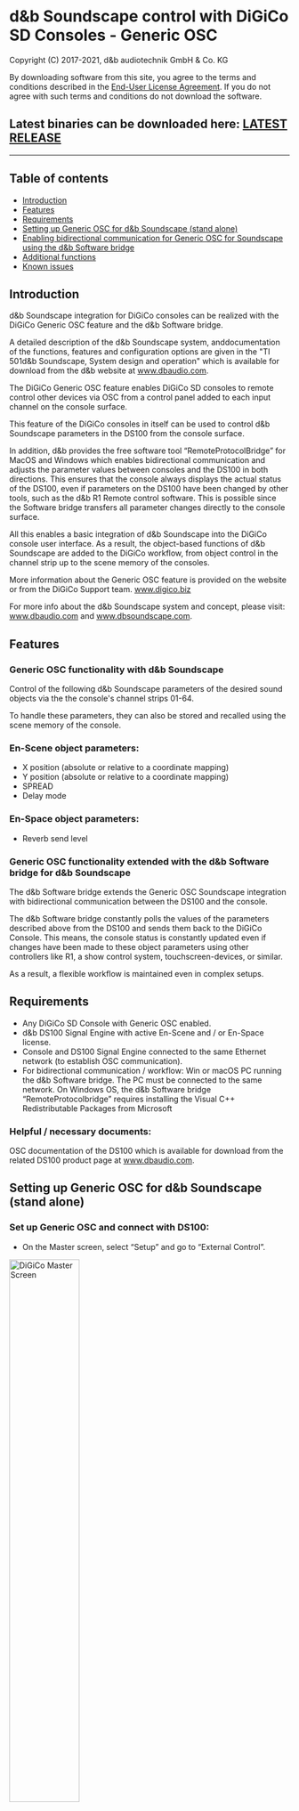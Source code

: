 # d&b Soundscape control with DiGiCo SD Consoles - Generic OSC 

Copyright (C) 2017-2021, d&b audiotechnik GmbH & Co. KG

By downloading software from this site, you agree to the terms and conditions described in the [End-User License Agreement](EULA.md). If you do not agree with such terms and conditions do not download the software.

## Latest binaries can be downloaded here: [LATEST RELEASE](../../releases/latest)

---

<a name="toc" />

## Table of contents

* [Introduction](#introduction)
* [Features](#features)
* [Requirements](#requirements)
* [Setting up Generic OSC for d&b Soundscape (stand alone)](#setupDigico)
* [Enabling bidirectional communication for Generic OSC for Soundscape using the d&b Software bridge](#setupDigicoWithPollingBridge)
* [Additional functions](#additionalFunctions)
* [Known issues](#knownIssues)


<a name="introduction" />

## Introduction

d&b Soundscape integration for DiGiCo consoles can be realized with the DiGiCo Generic OSC feature and the d&b Software bridge.

A detailed description of the d&b Soundscape system, anddocumentation of the functions, features and configuration options are given in the "TI 501d&b Soundscape, System design and operation" which is available for download from the d&b website at www.dbaudio.com.

The DiGiCo Generic OSC feature enables DiGiCo SD consoles to remote control other devices via OSC from a control panel added to each input channel on the console surface.

This feature of the DiGiCo consoles in itself can be used to control d&b Soundscape parameters in the DS100 from the console surface.

In addition, d&b provides the free software tool “RemoteProtocolBridge” for MacOS and Windows which enables bidirectional communication and adjusts the parameter values between consoles and the DS100 in both directions. This ensures that the console always displays the actual status of the DS100, even if parameters on the DS100 have been changed by other tools, such as the d&b R1 Remote control software. This is possible since the Software bridge transfers all parameter changes directly to the console surface.

All this enables a basic integration of d&b Soundscape into the DiGiCo console user interface. As a result, the object-based functions of d&b Soundscape are added to the DiGiCo workflow, from object control in the channel strip up to the scene memory of the consoles.

More information about the Generic OSC feature is provided on the website or from the DiGiCo Support team. www.digico.biz

For more info about the d&b Soundscape system and concept, please visit:
www.dbaudio.com and www.dbsoundscape.com.


<a name="features" />

## Features 

### Generic OSC functionality with d&b Soundscape
Control of the following d&b Soundscape parameters of the desired sound objects via the the console's channel strips 01-64.

To handle these parameters, they can also be stored and recalled using the scene memory of the console.

### En-Scene object parameters:
* X position (absolute or relative to a coordinate mapping)
* Y position (absolute or relative to a coordinate mapping)
* SPREAD
* Delay mode

### En-Space object parameters:
* Reverb send level

### Generic OSC functionality extended with the d&b Software bridge for d&b Soundscape
The d&b Software bridge extends the Generic OSC Soundscape integration with bidirectional communication between the DS100 and the console.

The d&b Software bridge constantly polls the values of the parameters described above from the DS100 and sends them back to the DiGiCo Console. This means, the console status is constantly updated even if changes have been made to these object parameters using other controllers like R1, a show control system, touchscreen-devices, or similar.

As a result, a flexible workflow is maintained even in complex setups.


<a name="requirements" />

## Requirements

* Any DiGiCo SD Console with Generic OSC enabled.
* d&b DS100 Signal Engine with active En-Scene and / or En-Space license.
* Console and DS100 Signal Engine connected to the same Ethernet network (to establish OSC communication).
* For bidirectional communication / workflow: Win or macOS PC running the d&b Software bridge. The PC must be connected to the same network. On Windows OS, the d&b Software bridge “RemoteProtocolbridge” requires installing the Visual C++ Redistributable Packages from Microsoft

### Helpful / necessary documents: 
OSC documentation of the DS100 which is available for download from the related DS100 product page at www.dbaudio.com.


<a name="setupDigico" />

## Setting up Generic OSC for d&b Soundscape (stand alone)

### Set up Generic OSC and connect with DS100:
* On the Master screen, select “Setup” and go to “External Control”.

<img src="Resources/Documentation/Images/01.PNG" alt="DiGiCo Master Screen" width="50%">

### Switch on Generic OSC and select the correct mode for d&b Soundscape control
* Switch Enable External Control to “YES”.
* Switch Input Channel Controllers to “OSC-generic”.
* Switch on “Suppress OSC retransmit” to not have the Console reply to every incoming OSC message 
* Switch on “Recall with session” if loading a session shall trigger sending all parameters as OSC messages initially

<img src="Resources/Documentation/Images/02.PNG" alt="DiGiCo External Control" width="50%">

### Enter the parameters to establish the connection with the DS100:
Ensure the DS100 is connected to the same Ethernet network as your Console and their IP addresses and subnet masks are compatible.
Tap the “add device” button and select “other OSC” from the drop-down list. Enter the values to establish the connection: 
* Enter a name of your choice.
* Enter the IP address of the DS100. The IP address of the DS100 can be obtained from the «Info» tab in the «Device» view in R1 V3.
* Enter the Send port (this is the listening port of the DS100 = 50010).
* Enter the Receive port (this is the port that the DS100 replies to = 50011).
* Press the “OK”/ return key.
* Click the red cross in the Enabled column to the right of your entries (a green check mark will appear instead).

 <img src="Resources/Documentation/Images/03.PNG" alt="DiGiCo External Control Detail" width="30%">

### Assign the OSC commands to the rotaries and switches of the External Control window according to how they should control the d&b Soundscape parameters:
* Click the ”Costumise” button to display an assignment list for 8 rotaries.
* Assign the parameters of En-Scene and En-Space to the rotaries by entering the OSC commands and values in the OSC column.

<img src="Resources/Documentation/Images/04.PNG" alt="DiGiCo OSC Cmd Assign" width="30%">

The above entries result in the following assignment in the External Control window:

<img src="Resources/Documentation/Images/05.PNG" alt="DiGiCo External Control Assign" width="40%">

### Comments:
**Asterix sign:** the /* at the end of the OSC string is replaced by the channel number and refers to the DS100 input channel with the same number. Referring to a channel number which is different from the console’s input channel is not possible (console channel 1 always controls DS100 input channel 1 and console channel 2 controls DS100 input channel 2, etc...).

**Positioning:** It seems useful to use coordinate mapping. The positioning is mapped to one of the areas created in ArrayCalc and configured in R1. The digit before /* defines the targeted area. The value can be 1-4 according to which of the 4 positioning areas/coordinate mappings is targeted. Referring to different positioning areas for a single input channel is not possible.

**DelayMode:** The three available delay modes of En-Scene correspond to the integer values 0-2. Generic OSC sends float values but these can be interpreted by the DS100 and translated accordingly.

It is also possible to control other DS100 parameters with GenericOSC. In this document, we have restricted ourselves to the relevant Soundscape object parameters. 
The OSC strings for the control of further parameters can be found in the OSC documentation of the DS100.

### Enabling the External Control window for a channel strip of the console:
#### Channel surface:
* Open the Channel Out window by clicking the bottom section of the channel strip.
* Switch on External Control and click View.

<img src="Resources/Documentation/Images/06.PNG" alt="DiGiCo Channelstrip ext ctl enable" width="50%">

#### External Control window:
When the External Control window is displayed, the parameters can be changed using the hardware encoders.

<img src="Resources/Documentation/Images/07.PNG" alt="DiGiCo Channelstrip ext ctl enable" width="50%">


<a name="setupDigicoWithPollingBridge" />

## Enabling bidirectional communication for Generic OSC for Soundscape using the d&b Software bridge:

### General:
The OSC protocol does not provide a function that automatically updates the parameter values of an external controller if they have been changed in the controlled device (e.g. by a third device).

For this kind of bidirectional communication, the controlling OSC device would have to query and update the parameter values actively and continuously (polling function via OSC). Unfortunately, polling is not possible with DiGiCo Generic OSC.

In order to allow bidirectional communication between DiGiCo consoles and the DS100, a software bridge enabling this functionality for the Soundscape object parameters is provided by d&b.

This provides a workflow in which d&b Soundscape can be operated by a console, the R1 Remote control software and other controllers simultaneously. And the console always "knows" and displays the current parameter state of the DS100.

### Different data-flow for bidirectional communication with the Software bridge:
When using the Software bridge for bidirectional communication with the console, the latter does not "speak" directly to the DS100, but to the PC running the Software bridge.

The Software bridge passes the communication from the console on to the DS100 and constantly queries the parameters in the DS100 and sends them to the console.

### Parameters to establish the connection of the Console with the Software bridge
Ensure the Console, the PC running the Software bridge and the DS100 are connected to the same Ethernet network and their IP addresses and subnet masks are compatible.
* Click the “add device” button, select “other OSC” from the drop-down list and enter the values to establish the connection:
* Enter a name of your choice.
* Enter the IP address of the PC running the Software bridge.
* Enter the Send port to use for the connection to the Software bridge (do not use the same port as used by the DS100, e.g. 50012).
* Enter the Receive port to use for the connection to the Software bridge (do not use the same port as used by the DS100, e.g. 50013).
* Press the “OK”/ return key.
* Click the red cross in the Enabled column to the right of your entries (a green check mark will appear instead).

<img src="Resources/Documentation/Images/09.PNG" alt="Digico Ext Ctl via RPB" width="50%">

 ### Parameters to establish the connection of the Software bridge with the console and the DS100:
 Ensure the console, the PC running the Software bridge and the DS100 are connected to the same Ethernet network and their IP addresses and subnet masks are compatible.


### Connection with the DS100
**Role A** for the connection with the DS100: 
* Enter the IP address of the DS100 in the text field. The IP address of the DS100 can be obtained from the «Info» tab in the «Device» view in R1 V3.
* Open the "OSC protocol configuration" communication settings window by clicking the "Configuration" button for Role A the protocol. 
* Enter the Listening port and the Remote port in the two text fields. (the Remote port is the listening port of the DS100 = 50010; the Listening port is the reply port of the DS100 = 50011)
* Enable the parameters you want to use by checking the "enable" checkbox to the right of the parameter description (this enables them for polling).
* Enter the channels you want to control by defining a range "1-16" or multiple channel numbers divided by commas "1, 2, 3, 7, 8, 9".
* For the x and y position parameters, define the coordinate mapping / positioning area by checking the corresp. boxes under "Mapping". This must be the same value you used for the
“/dbaudio1/coordinatemapping/source_position_x/ & /dbaudio1/coordinatemapping/source_position_y/“
for Generic OSC on the console.
* Finish the configuration of the connection with the DS100 by clicking the OK button in the General configuration window.

<img src="Resources/Documentation/Screenshots/06.PNG" alt="RPB SingleDS100" width="50%">
<img src="Resources/Documentation/Screenshots/07.PNG" alt="RPB Protocol Cfg" width="40%">

### Connection with the Console
**Role B** for the connection with the Console:
* Enter the IP address of the console in the text field.
* Open the "OSC protocol configuration" communication settings window by clicking the "Configuration" button for the Role B protocol. 
* Enter the Listening port and the Receive port as used when setting up the console (e.g. as suggested above 50012 and 50013).
* DO NOT enable any objects for polling by clicking the "enable" check mark.
* Finish the configuration of the connection with the Console by clicking the OK button in the General configuration window.


Assign the OSC commands to the rotaries and switches of the External Remote Window of Generic OSC on the Console in the same way as for operation without the Software bridge.

Please refer to Section 4 “Setting up Generic OSC for d&b Soundscape” of this document.

**Note:** The Software bridge can only handle the following d&b Soundscape object parameters:
* Position
* Spread
* DelayMode
* En-Space Send Gain.

Start the Software bridge by clicking the “Start Engine” button

<img src="Resources/Documentation/Screenshots/08.PNG" alt="RPB Engine ON" width="50%">


<a name="additionalFunctions" />

## Additional functions

### Protocol Traffic Logging
The Software bridge can log and display the network traffic handled.

This function is intended to simplify error analysis.

**Note:** This function may require a lot of computer resources and lead to a high processor load on the PC.
At the same time, activating this function will lead to a considerable amount of accumulated data in a very short time.
For this reason, only use this function for troubleshooting not for normal operation since it will endanger the stability of your PC and the software.

* Open the General configuration window by clicking on the Global Configuaration button.
* Tick the checkbox next to Allow protocol logging window.
* After closing the General configuration window, a “Show Traffic Logging” button is available.
* Clicking the Show Traffic Logging button opens the Protocol Traffic Logging window.
* The dropdown in the lower left corner allows toggeling between a traffic plot and a message log.
* Clicking the "Close" button closes the window.

<img src="Resources/Documentation/Screenshots/10.PNG" alt="RPB Traffic" width="60%">


<a name="knownIssues" />

## Known issues

